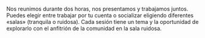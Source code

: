 Nos reunimos durante dos horas, nos presentamos y trabajamos juntos. 
Puedes elegir entre  trabajar por tu cuenta o socializar eligiendo diferentes «salas» (tranquila o ruidosa). 
Cada sesión tiene un tema y la oportunidad de explorarlo con el 
anfitrión de la comunidad en la sala ruidosa.